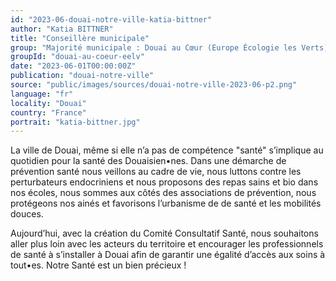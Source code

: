 ```yaml
---
id: "2023-06-douai-notre-ville-katia-bittner"
author: "Katia BITTNER"
title: "Conseillère municipale"
group: "Majorité municipale : Douai au Cœur (Europe Écologie les Verts)"
groupId: "douai-au-coeur-eelv"
date: "2023-06-01T00:00:00Z"
publication: "douai-notre-ville"
source: "public/images/sources/douai-notre-ville-2023-06-p2.png"
language: "fr"
locality: "Douai"
country: "France"
portrait: "katia-bittner.jpg"
---
```


La ville de Douai, même si elle n’a pas de compétence "santé" s’implique au quotidien pour la santé des Douaisien•nes. Dans une démarche de prévention santé nous veillons au cadre de vie, nous luttons contre les perturbateurs endocriniens et nous proposons des repas sains et bio dans nos écoles,  nous sommes aux côtés des associations de prévention, nous protégeons nos ainés et favorisons l’urbanisme de de santé et les mobilités douces.

Aujourd’hui, avec la création du Comité Consultatif Santé, nous souhaitons aller plus loin avec les acteurs du territoire  et encourager les professionnels de santé à s’installer à Douai afin de garantir une égalité d’accès aux soins à tout•es. Notre Santé est un bien précieux !
